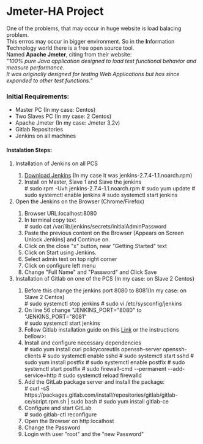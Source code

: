 <h1>Jmeter-HA Project</h1>

One of the problems, that may occur in huge website is load balacing problem.<br> This errros may occur in bigger environment.
So in the <b>I</b>nformation <b>T</b>echnology world there is a free open source tool.<br>
Named <b>Apache Jmeter</b>, citing from their website: <br>"<i>100% pure Java application designed to load test functional behavior and measure performance.<br> 
It was originally designed for testing Web Applications but has since expanded to other test functions.</i>"<br>

<h3>Initial Requirements:</h3>
<ul>
<li>Master PC (In my case: Centos)<br></li>
<li>Two Slaves PC (In my case: 2 Centos)<br></li>
<li>Apache Jmeter (In my case: Jmeter 3.2v)<br></li>
<li>Gitlab Repositories<br></li>
<li>Jenkins on all machines<br></li>
</ul>

<h4>Instalation Steps:</h4>
<ol>
<li>Installation of Jenkins on all PCS</li>
    <ol>
    <li> <a href="https://jenkins.io/download/">Download Jenkins</a> (In my case it was jenkins-2.7.4-1.1.noarch.rpm)</li>
    <li> Install on Master, Slave 1 and Slave the jenkins</li>
         # sudo rpm -Uvh jenkins-2.7.4-1.1.noarch.rpm
         # sudo yum update
         # sudo systemctl enable jenkins
         # sudo systemctl start jenkins
    </ol>
<li>Open the Jenkins on the Browser (Chrome/Firefox)</li>
    <ol>
    <li>Browser URL:localhost:8080 </li>
    <li>In terminal copy text</li>
        # sudo cat /var/lib/jenkins/secrets/initialAdminPassword
    <li>Paste the previous content on the Browser [Appears on Screen Unlock Jenkins] and Continue on.</li>
    <li>Click on the close "x" button, near "Getting Started" text</li>
    <li>Click on Start using Jenkins.</li>
	<li>Select admin text on top right corner</li>
	<li>Click on configure left menu</li>
	<li>Change "Full Name" and "Password" and Click Save</li>
    </ol>
<li>Installation of Gitlab on one of the PCS (In my case: on Slave 2 Centos)</li>
	<ol>
	<li>Before this change the jenkins port 8080 to 8081(In my case: on Slave 2 Centos)</li>
		# sudo systemctl stop jenkins
		# sudo vi /etc/sysconfig/jenkins
	<li>On line 56 change "JENKINS_PORT="8080" to "JENKINS_PORT="8081"</li>
		# sudo systemctl start jenkins
	<li>Follow Gitlab installation guide on this <a href="https://about.gitlab.com/installation/#centos">Link</a> or the instructions bellow>:</li>
	<li>Install and configure necessary dependencies</li>
		# sudo yum install curl policycoreutils openssh-server openssh-clients
		# sudo systemctl enable sshd
		# sudo systemctl start sshd
		# sudo yum install postfix
		# sudo systemctl enable postfix
		# sudo systemctl start postfix
		# sudo firewall-cmd --permanent --add-service=http
		# sudo systemctl reload firewalld
	<li>Add the GitLab package server and install the package:</li>
		# curl -sS https://packages.gitlab.com/install/repositories/gitlab/gitlab-ce/script.rpm.sh | sudo bash
		# sudo yum install gitlab-ce
	<li>Configure and start GitLab</li>
		# sudo gitlab-ctl reconfigure
	<li>Open the Browser on http:localhost</li>
	<li>Change the Password</li>
	<li>Login with user "root" and the "new Password"</li>
	</ol>
</ol>
